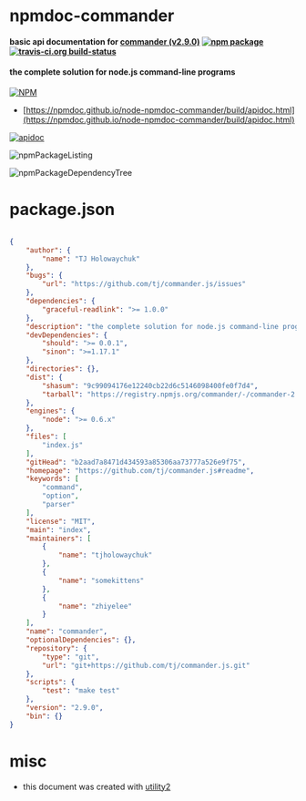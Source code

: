 # npmdoc-commander

#### basic api documentation for  [commander (v2.9.0)](https://github.com/tj/commander.js#readme)  [![npm package](https://img.shields.io/npm/v/npmdoc-commander.svg?style=flat-square)](https://www.npmjs.org/package/npmdoc-commander) [![travis-ci.org build-status](https://api.travis-ci.org/npmdoc/node-npmdoc-commander.svg)](https://travis-ci.org/npmdoc/node-npmdoc-commander)

#### the complete solution for node.js command-line programs

[![NPM](https://nodei.co/npm/commander.png?downloads=true&downloadRank=true&stars=true)](https://www.npmjs.com/package/commander)

- [https://npmdoc.github.io/node-npmdoc-commander/build/apidoc.html](https://npmdoc.github.io/node-npmdoc-commander/build/apidoc.html)

[![apidoc](https://npmdoc.github.io/node-npmdoc-commander/build/screenCapture.buildCi.browser.%252Ftmp%252Fbuild%252Fapidoc.html.png)](https://npmdoc.github.io/node-npmdoc-commander/build/apidoc.html)

![npmPackageListing](https://npmdoc.github.io/node-npmdoc-commander/build/screenCapture.npmPackageListing.svg)

![npmPackageDependencyTree](https://npmdoc.github.io/node-npmdoc-commander/build/screenCapture.npmPackageDependencyTree.svg)



# package.json

```json

{
    "author": {
        "name": "TJ Holowaychuk"
    },
    "bugs": {
        "url": "https://github.com/tj/commander.js/issues"
    },
    "dependencies": {
        "graceful-readlink": ">= 1.0.0"
    },
    "description": "the complete solution for node.js command-line programs",
    "devDependencies": {
        "should": ">= 0.0.1",
        "sinon": ">=1.17.1"
    },
    "directories": {},
    "dist": {
        "shasum": "9c99094176e12240cb22d6c5146098400fe0f7d4",
        "tarball": "https://registry.npmjs.org/commander/-/commander-2.9.0.tgz"
    },
    "engines": {
        "node": ">= 0.6.x"
    },
    "files": [
        "index.js"
    ],
    "gitHead": "b2aad7a8471d434593a85306aa73777a526e9f75",
    "homepage": "https://github.com/tj/commander.js#readme",
    "keywords": [
        "command",
        "option",
        "parser"
    ],
    "license": "MIT",
    "main": "index",
    "maintainers": [
        {
            "name": "tjholowaychuk"
        },
        {
            "name": "somekittens"
        },
        {
            "name": "zhiyelee"
        }
    ],
    "name": "commander",
    "optionalDependencies": {},
    "repository": {
        "type": "git",
        "url": "git+https://github.com/tj/commander.js.git"
    },
    "scripts": {
        "test": "make test"
    },
    "version": "2.9.0",
    "bin": {}
}
```



# misc
- this document was created with [utility2](https://github.com/kaizhu256/node-utility2)
